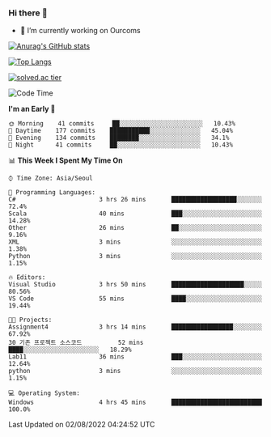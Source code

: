 ### Hi there 👋

- 🔭 I’m currently working on Ourcoms

<!--
**Rhange/Rhange** is a ✨ _special_ ✨ repository because its `README.md` (this file) appears on your GitHub profile.

Here are some ideas to get you started:

- 🌱 I’m currently learning ...
- 👯 I’m looking to collaborate on ...
- 🤔 I’m looking for help with ...
- 💬 Ask me about ...
- 📫 How to reach me: ...
- 😄 Pronouns: ...
- ⚡ Fun fact: ...
-->

[![Anurag's GitHub stats](https://github-readme-stats.vercel.app/api?username=rhange&show_icons=true&theme=gruvbox)](https://github.com/anuraghazra/github-readme-stats)

[![Top Langs](https://github-readme-stats.vercel.app/api/top-langs/?username=rhange&layout=compact&theme=gruvbox)](https://github.com/anuraghazra/github-readme-stats)

[![solved.ac tier](http://mazassumnida.wtf/api/generate_badge?boj=rhange0511)](https://solved.ac/rhange0511)

  <!--START_SECTION:waka-->
![Code Time](http://img.shields.io/badge/Code%20Time-0%20secs-blue)

**I'm an Early 🐤** 

```text
🌞 Morning    41 commits     ██░░░░░░░░░░░░░░░░░░░░░░░   10.43% 
🌆 Daytime    177 commits    ███████████░░░░░░░░░░░░░░   45.04% 
🌃 Evening    134 commits    ████████░░░░░░░░░░░░░░░░░   34.1% 
🌙 Night      41 commits     ██░░░░░░░░░░░░░░░░░░░░░░░   10.43%

```


📊 **This Week I Spent My Time On** 

```text
⌚︎ Time Zone: Asia/Seoul

💬 Programming Languages: 
C#                       3 hrs 26 mins       ██████████████████░░░░░░░   72.4% 
Scala                    40 mins             ███░░░░░░░░░░░░░░░░░░░░░░   14.28% 
Other                    26 mins             ██░░░░░░░░░░░░░░░░░░░░░░░   9.16% 
XML                      3 mins              ░░░░░░░░░░░░░░░░░░░░░░░░░   1.38% 
Python                   3 mins              ░░░░░░░░░░░░░░░░░░░░░░░░░   1.15%

🔥 Editors: 
Visual Studio            3 hrs 50 mins       ████████████████████░░░░░   80.56% 
VS Code                  55 mins             ████░░░░░░░░░░░░░░░░░░░░░   19.44%

🐱‍💻 Projects: 
Assignment4              3 hrs 14 mins       █████████████████░░░░░░░░   67.92% 
30 기존 프로젝트 소스코드          52 mins             ████░░░░░░░░░░░░░░░░░░░░░   18.29% 
Lab11                    36 mins             ███░░░░░░░░░░░░░░░░░░░░░░   12.64% 
python                   3 mins              ░░░░░░░░░░░░░░░░░░░░░░░░░   1.15%

💻 Operating System: 
Windows                  4 hrs 45 mins       █████████████████████████   100.0%

```


 Last Updated on 02/08/2022 04:24:52 UTC
<!--END_SECTION:waka-->

